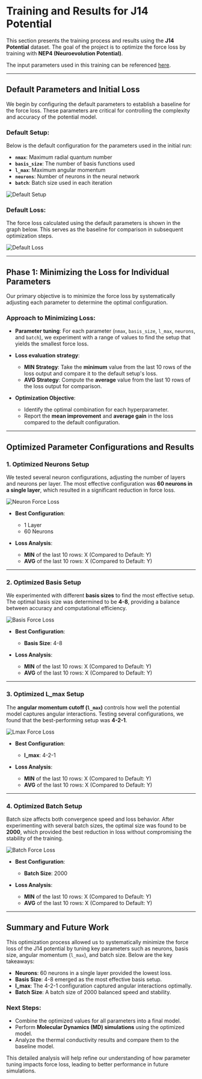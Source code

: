 # Training and Results for J14 Potential

This section presents the training process and results using the **J14 Potential** dataset. The goal of the project is to optimize the force loss by training with **NEP4 (Neuroevolution Potential)**. 

The input parameters used in this training can be referenced [here](https://gpumd.org/nep/input_files/nep_in.html#index-0).

---

## Default Parameters and Initial Loss

We begin by configuring the default parameters to establish a baseline for the force loss. These parameters are critical for controlling the complexity and accuracy of the potential model.

### **Default Setup:**
Below is the default configuration for the parameters used in the initial run:

- **`nmax`**: Maximum radial quantum number  
- **`basis_size`**: The number of basis functions used  
- **`l_max`**: Maximum angular momentum  
- **`neurons`**: Number of neurons in the neural network  
- **`batch`**: Batch size used in each iteration  

![Default Setup](./images/default_setup.png)

### **Default Loss:**
The force loss calculated using the default parameters is shown in the graph below. This serves as the baseline for comparison in subsequent optimization steps.

![Default Loss](./images/default_loss.png)

---

## Phase 1: Minimizing the Loss for Individual Parameters

Our primary objective is to minimize the force loss by systematically adjusting each parameter to determine the optimal configuration.

### **Approach to Minimizing Loss:**
- **Parameter tuning**: For each parameter (`nmax`, `basis_size`, `l_max`, `neurons`, and `batch`), we experiment with a range of values to find the setup that yields the smallest force loss.
- **Loss evaluation strategy**:
  - **MIN Strategy**: Take the **minimum** value from the last 10 rows of the loss output and compare it to the default setup's loss.
  - **AVG Strategy**: Compute the **average** value from the last 10 rows of the loss output for comparison.

- **Optimization Objective**: 
  - Identify the optimal combination for each hyperparameter.
  - Report the **mean improvement** and **average gain** in the loss compared to the default configuration.

---

## Optimized Parameter Configurations and Results

### **1. Optimized Neurons Setup**

We tested several neuron configurations, adjusting the number of layers and neurons per layer. The most effective configuration was **60 neurons in a single layer**, which resulted in a significant reduction in force loss.

![Neuron Force Loss](./images/neuron_force_loss.png)

- **Best Configuration**:  
  - 1 Layer  
  - 60 Neurons

- **Loss Analysis**:
  - **MIN** of the last 10 rows: X (Compared to Default: Y)  
  - **AVG** of the last 10 rows: X (Compared to Default: Y)

---

### **2. Optimized Basis Setup**

We experimented with different **basis sizes** to find the most effective setup. The optimal basis size was determined to be **4-8**, providing a balance between accuracy and computational efficiency.

![Basis Force Loss](./images/basis_force_loss.png)

- **Best Configuration**:  
  - **Basis Size**: 4-8

- **Loss Analysis**:
  - **MIN** of the last 10 rows: X (Compared to Default: Y)  
  - **AVG** of the last 10 rows: X (Compared to Default: Y)

---

### **3. Optimized L_max Setup**

The **angular momentum cutoff (`l_max`)** controls how well the potential model captures angular interactions. Testing several configurations, we found that the best-performing setup was **4-2-1**.

![Lmax Force Loss](./images/lmax_loss.png)

- **Best Configuration**:  
  - **l_max**: 4-2-1

- **Loss Analysis**:
  - **MIN** of the last 10 rows: X (Compared to Default: Y)  
  - **AVG** of the last 10 rows: X (Compared to Default: Y)

---

### **4. Optimized Batch Setup**

Batch size affects both convergence speed and loss behavior. After experimenting with several batch sizes, the optimal size was found to be **2000**, which provided the best reduction in loss without compromising the stability of the training.

![Batch Force Loss](./images/batch_force_loss.png)

- **Best Configuration**:  
  - **Batch Size**: 2000

- **Loss Analysis**:
  - **MIN** of the last 10 rows: X (Compared to Default: Y)  
  - **AVG** of the last 10 rows: X (Compared to Default: Y)

---

## Summary and Future Work

This optimization process allowed us to systematically minimize the force loss of the J14 potential by tuning key parameters such as neurons, basis size, angular momentum (`l_max`), and batch size. Below are the key takeaways:

- **Neurons**: 60 neurons in a single layer provided the lowest loss.
- **Basis Size**: 4-8 emerged as the most effective basis setup.
- **l_max**: The 4-2-1 configuration captured angular interactions optimally.
- **Batch Size**: A batch size of 2000 balanced speed and stability.

### **Next Steps:**
- Combine the optimized values for all parameters into a final model.
- Perform **Molecular Dynamics (MD) simulations** using the optimized model.
- Analyze the thermal conductivity results and compare them to the baseline model.

This detailed analysis will help refine our understanding of how parameter tuning impacts force loss, leading to better performance in future simulations.
